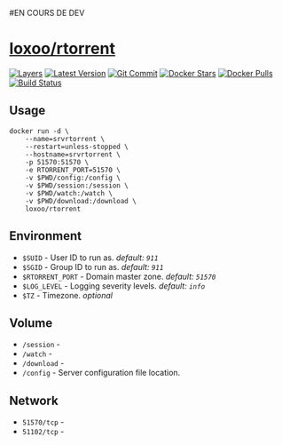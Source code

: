 #EN COURS DE DEV


[hub]: https://hub.docker.com/r/loxoo/rtorrent
[mbdg]: https://microbadger.com/images/loxoo/rtorrent
[git]: https://github.com/triptixx/rtorrent
[actions]: https://github.com/triptixx/rtorrent/actions

# [loxoo/rtorrent][hub]
[![Layers](https://images.microbadger.com/badges/image/loxoo/rtorrent.svg)][mbdg]
[![Latest Version](https://images.microbadger.com/badges/version/loxoo/rtorrent.svg)][hub]
[![Git Commit](https://images.microbadger.com/badges/commit/loxoo/rtorrent.svg)][git]
[![Docker Stars](https://img.shields.io/docker/stars/loxoo/rtorrent.svg)][hub]
[![Docker Pulls](https://img.shields.io/docker/pulls/loxoo/rtorrent.svg)][hub]
[![Build Status](https://github.com/triptixx/rtorrent/workflows/docker%20build/badge.svg)][actions]

## Usage

```shell
docker run -d \
    --name=srvrtorrent \
    --restart=unless-stopped \
    --hostname=srvrtorrent \
    -p 51570:51570 \
    -e RTORRENT_PORT=51570 \
    -v $PWD/config:/config \
    -v $PWD/session:/session \
    -v $PWD/watch:/watch \
    -v $PWD/download:/download \
    loxoo/rtorrent
```

## Environment

- `$SUID`                - User ID to run as. _default: `911`_
- `$SGID`                - Group ID to run as. _default: `911`_
- `$RTORRENT_PORT`       - Domain master zone. _default: `51570`_
- `$LOG_LEVEL`           - Logging severity levels. _default: `info`_
- `$TZ`                  - Timezone. _optional_

## Volume

- `/session`             - 
- `/watch`               - 
- `/download`            -
- `/config`              - Server configuration file location.

## Network

- `51570/tcp`            -
- `51102/tcp`            -
